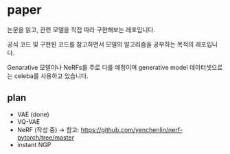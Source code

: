 # paper

논문을 읽고, 관련 모델을 직접 따라 구현해보는 레포입니다.   

공식 코드 및 구현된 코드를 참고하면서 모델의 알고리즘을 공부하는 목적의 레포입니다.

Genarative 모델이나 NeRFs를 주로 다룰 예정이며 generative model 데이터셋으로는 celeba를 사용하고 있습니다. 

## plan

* VAE (done)
* VQ-VAE
* NeRF (작성 중) -> 참고: https://github.com/yenchenlin/nerf-pytorch/tree/master
* instant NGP